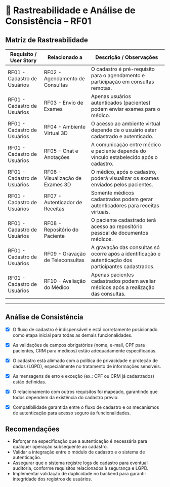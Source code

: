 # 🔗 Rastreabilidade e Análise de Consistência – RF01

## Matriz de Rastreabilidade

| Requisito / User Story     | Relacionado a                     | Descrição / Observações |
|---------------------------|----------------------------------|------------------------|
| RF01 - Cadastro de Usuários | RF02 - Agendamento de Consultas | O cadastro é pré-requisito para o agendamento e participação em consultas remotas. |
| RF01 - Cadastro de Usuários | RF03 - Envio de Exames          | Apenas usuários autenticados (pacientes) podem enviar exames para o médico. |
| RF01 - Cadastro de Usuários | RF04 - Ambiente Virtual 3D      | O acesso ao ambiente virtual depende de o usuário estar cadastrado e autenticado. |
| RF01 - Cadastro de Usuários | RF05 - Chat e Anotações         | A comunicação entre médico e paciente depende do vínculo estabelecido após o cadastro. |
| RF01 - Cadastro de Usuários | RF06 - Visualização de Exames 3D| O médico, após o cadastro, poderá visualizar os exames enviados pelos pacientes. |
| RF01 - Cadastro de Usuários | RF07 - Autenticador de Receitas | Somente médicos cadastrados podem gerar autenticadores para receitas virtuais. |
| RF01 - Cadastro de Usuários | RF08 - Repositório do Paciente | O paciente cadastrado terá acesso ao repositório pessoal de documentos médicos. |
| RF01 - Cadastro de Usuários | RF09 - Gravação de Teleconsultas| A gravação das consultas só ocorre após a identificação e autenticação dos participantes cadastrados. |
| RF01 - Cadastro de Usuários | RF10 - Avaliação do Médico     | Apenas pacientes cadastrados podem avaliar médicos após a realização das consultas. |

---

## Análise de Consistência

- [x] O fluxo de cadastro é indispensável e está corretamente posicionado como etapa inicial para todas as demais funcionalidades.
- [x] As validações de campos obrigatórios (nome, e-mail, CPF para pacientes, CRM para médicos) estão adequadamente especificadas.
- [x] O cadastro está alinhado com a política de privacidade e proteção de dados (LGPD), especialmente no tratamento de informações sensíveis.
- [x] As mensagens de erro e exceção (ex.: CPF ou CRM já cadastrados) estão definidas.
- [x] O relacionamento com outros requisitos foi mapeado, garantindo que todos dependem da existência do cadastro prévio.
- [x] Compatibilidade garantida entre o fluxo de cadastro e os mecanismos de autenticação para acesso seguro às funcionalidades.


## Recomendações

- Reforçar na especificação que a autenticação é necessária para qualquer operação subsequente ao cadastro.
- Validar a integração entre o módulo de cadastro e o sistema de autenticação.
- Assegurar que o sistema registre logs de cadastro para eventual auditoria, conforme requisitos relacionados à segurança e LGPD.
- Implementar validação de duplicidade no backend para garantir integridade dos registros de usuários.
